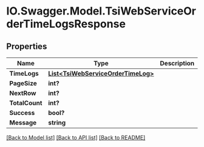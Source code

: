 # IO.Swagger.Model.TsiWebServiceOrderTimeLogsResponse
## Properties

Name | Type | Description | Notes
------------ | ------------- | ------------- | -------------
**TimeLogs** | [**List&lt;TsiWebServiceOrderTimeLog&gt;**](TsiWebServiceOrderTimeLog.md) |  | [optional] 
**PageSize** | **int?** |  | [optional] 
**NextRow** | **int?** |  | [optional] 
**TotalCount** | **int?** |  | [optional] 
**Success** | **bool?** |  | [optional] 
**Message** | **string** |  | [optional] 

[[Back to Model list]](../README.md#documentation-for-models) [[Back to API list]](../README.md#documentation-for-api-endpoints) [[Back to README]](../README.md)

